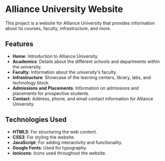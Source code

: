 
# Alliance University Website

This project is a website for Alliance University that provides information about its courses, faculty, infrastructure, and more.

## Features

- **Home**: Introduction to Alliance University.
- **Academics**: Details about the different schools and departments within the university.
- **Faculty**: Information about the university's faculty.
- **Infrastructure**: Showcase of the learning centers, library, labs, and technology block.
- **Admissions and Placements**: Information on admissions and placements for prospective students.
- **Contact**: Address, phone, and email contact information for Alliance University.

## Technologies Used

- **HTML5**: For structuring the web content.
- **CSS3**: For styling the website.
- **JavaScript**: For adding interactivity and functionality.
- **Google Fonts**: Used for typography.
- **Ionicons**: Icons used throughout the website.



